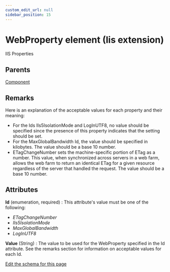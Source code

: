 ```yaml
---
custom_edit_url: null
sidebar_position: 15
---
```

# WebProperty element (Iis extension)
IIS Properties

## Parents
[Component](../wxs/component.md)

## Remarks
Here is an explanation of the acceptable values for each property and their meaning:
<ul>
  <li>
    For the Ids IIs5IsolationMode and LogInUTF8, no value should be specified since
    the presence of this property indicates that the setting should be set.
  </li>
  <li>
    For the MaxGlobalBandwidth Id, the value should be specified in kilobytes.  The
    value should be a base 10 number.
  </li>
  <li>
    ETagChangeNumber sets the machine-specific portion of ETag as a number. This value,
    when synchronized across servers in a web farm, allows the web farm to return an
    identical ETag for a given resource regardless of the server that handled the
    request.  The value should be a base 10 number.
  </li>
</ul>


## Attributes
**Id** (enumeration, required)
  :  This attribute's value must be one of the following:
- *ETagChangeNumber*
- *IIs5IsolationMode*
- *MaxGlobalBandwidth*
- *LogInUTF8*

**Value** (String)
  : The value to be used for the WebProperty specified in the Id attribute.  See the remarks section for information on acceptable values for each Id.


[Edit the schema for this page](https://github.com/wixtoolset/web/blob/master/src/xsd4/iis.xsd)